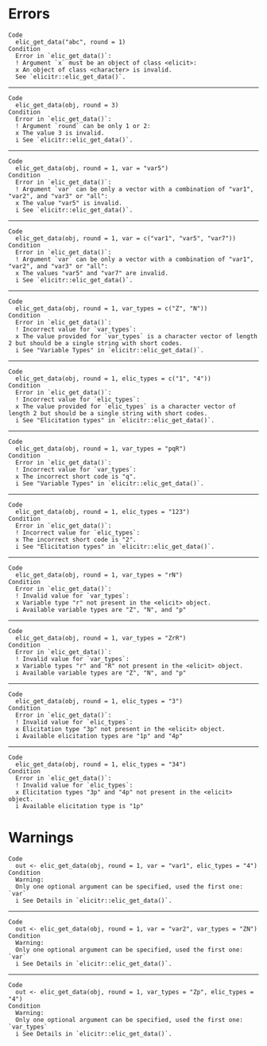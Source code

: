 # Errors

    Code
      elic_get_data("abc", round = 1)
    Condition
      Error in `elic_get_data()`:
      ! Argument `x` must be an object of class <elicit>:
      x An object of class <character> is invalid.
      See `elicitr::elic_get_data()`.

---

    Code
      elic_get_data(obj, round = 3)
    Condition
      Error in `elic_get_data()`:
      ! Argument `round` can be only 1 or 2:
      x The value 3 is invalid.
      i See `elicitr::elic_get_data()`.

---

    Code
      elic_get_data(obj, round = 1, var = "var5")
    Condition
      Error in `elic_get_data()`:
      ! Argument `var` can be only a vector with a combination of "var1", "var2", and "var3" or "all":
      x The value "var5" is invalid.
      i See `elicitr::elic_get_data()`.

---

    Code
      elic_get_data(obj, round = 1, var = c("var1", "var5", "var7"))
    Condition
      Error in `elic_get_data()`:
      ! Argument `var` can be only a vector with a combination of "var1", "var2", and "var3" or "all":
      x The values "var5" and "var7" are invalid.
      i See `elicitr::elic_get_data()`.

---

    Code
      elic_get_data(obj, round = 1, var_types = c("Z", "N"))
    Condition
      Error in `elic_get_data()`:
      ! Incorrect value for `var_types`:
      x The value provided for `var_types` is a character vector of length 2 but should be a single string with short codes.
      i See "Variable Types" in `elicitr::elic_get_data()`.

---

    Code
      elic_get_data(obj, round = 1, elic_types = c("1", "4"))
    Condition
      Error in `elic_get_data()`:
      ! Incorrect value for `elic_types`:
      x The value provided for `elic_types` is a character vector of length 2 but should be a single string with short codes.
      i See "Elicitation types" in `elicitr::elic_get_data()`.

---

    Code
      elic_get_data(obj, round = 1, var_types = "pqR")
    Condition
      Error in `elic_get_data()`:
      ! Incorrect value for `var_types`:
      x The incorrect short code is "q".
      i See "Variable Types" in `elicitr::elic_get_data()`.

---

    Code
      elic_get_data(obj, round = 1, elic_types = "123")
    Condition
      Error in `elic_get_data()`:
      ! Incorrect value for `elic_types`:
      x The incorrect short code is "2".
      i See "Elicitation types" in `elicitr::elic_get_data()`.

---

    Code
      elic_get_data(obj, round = 1, var_types = "rN")
    Condition
      Error in `elic_get_data()`:
      ! Invalid value for `var_types`:
      x Variable type "r" not present in the <elicit> object.
      i Available variable types are "Z", "N", and "p"

---

    Code
      elic_get_data(obj, round = 1, var_types = "ZrR")
    Condition
      Error in `elic_get_data()`:
      ! Invalid value for `var_types`:
      x Variable types "r" and "R" not present in the <elicit> object.
      i Available variable types are "Z", "N", and "p"

---

    Code
      elic_get_data(obj, round = 1, elic_types = "3")
    Condition
      Error in `elic_get_data()`:
      ! Invalid value for `elic_types`:
      x Elicitation type "3p" not present in the <elicit> object.
      i Available elicitation types are "1p" and "4p"

---

    Code
      elic_get_data(obj, round = 1, elic_types = "34")
    Condition
      Error in `elic_get_data()`:
      ! Invalid value for `elic_types`:
      x Elicitation types "3p" and "4p" not present in the <elicit> object.
      i Available elicitation type is "1p"

# Warnings

    Code
      out <- elic_get_data(obj, round = 1, var = "var1", elic_types = "4")
    Condition
      Warning:
      Only one optional argument can be specified, used the first one: `var`
      i See Details in `elicitr::elic_get_data()`.

---

    Code
      out <- elic_get_data(obj, round = 1, var = "var2", var_types = "ZN")
    Condition
      Warning:
      Only one optional argument can be specified, used the first one: `var`
      i See Details in `elicitr::elic_get_data()`.

---

    Code
      out <- elic_get_data(obj, round = 1, var_types = "Zp", elic_types = "4")
    Condition
      Warning:
      Only one optional argument can be specified, used the first one: `var_types`
      i See Details in `elicitr::elic_get_data()`.

